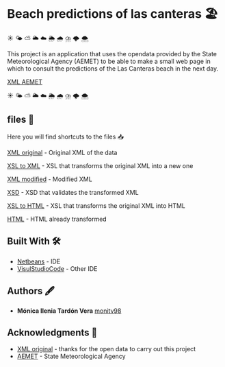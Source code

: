 # Beach predictions of las canteras 🏖 
☀️ 🌤 ⛅️ 🌥 ☁️ 🌦 🌧 ⛈ 🌩 🌨

This project is an application that uses the opendata provided by the State Meteorological Agency (AEMET) to be able to make a small web page in which to consult the predictions of the Las Canteras beach in the next day.

[XML AEMET](http://www.aemet.es/xml/playas/play_v2_3501601.xml)

☀️ 🌤 ⛅️ 🌥 ☁️ 🌦 🌧 ⛈ 🌩 🌨
## files 📄
Here you will find shortcuts to the files 📥

[XML original](https://github.com/monitv98/Beach-predictions-of-las-canteras/blob/master/play_v2_3501601.xml) - Original XML of the data

[XSL to XML](https://github.com/monitv98/Beach-predictions-of-las-canteras/blob/master/play_v2_3501601.xsl) - XSL that transforms the original XML into a new one

[XML modified](https://github.com/monitv98/Beach-predictions-of-las-canteras/blob/master/play_v2_3501601_output.xml) - Modified XML

[XSD](https://github.com/monitv98/Beach-predictions-of-las-canteras/blob/master/play_v2_3501601_output.xsd) - XSD that validates the transformed XML

[XSL to HTML](https://github.com/monitv98/Beach-predictions-of-las-canteras/blob/master/play_v2_3501601-html.xsl) - XSL that transforms the original XML into HTML

[HTML](https://github.com/monitv98/Beach-predictions-of-las-canteras/blob/master/play_v2_3501601.html) - HTML already transformed



## Built With 🛠️

* [Netbeans](https://netbeans.org/) - IDE
* [VisulStudioCode](https://code.visualstudio.com/) - Other IDE

## Authors 🖋

* **Mónica Ilenia Tardón Vera** [monitv98](https://github.com/monitv98)

## Acknowledgments 👏

* [XML original](http://www.aemet.es/xml/playas/play_v2_3501601.xml) - thanks for the open data to carry out this project 
* [AEMET](http://www.aemet.es/es/portada) - State Meteorological Agency 
